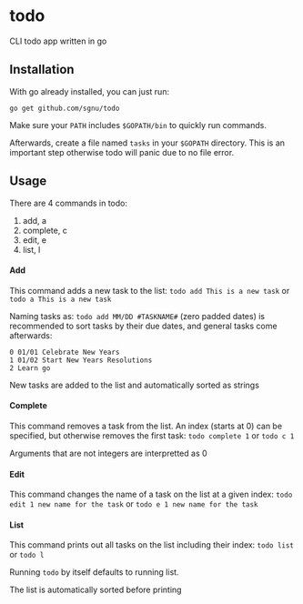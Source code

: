 # todo
CLI todo app written in go
## Installation
With go already installed, you can just run:

`go get github.com/sgnu/todo`

Make sure your `PATH` includes `$GOPATH/bin` to quickly run commands.

Afterwards, create a file named `tasks` in your `$GOPATH` directory. This is an important step otherwise todo will panic due to no file error.
## Usage
There are 4 commands in todo:

1.	add, a
2.	complete, c
3.	edit, e
4.	list, l

#### Add
This command adds a new task to the list:
`todo add This is a new task` or `todo a This is a new task`

Naming tasks as:
`todo add MM/DD #TASKNAME#`
 (zero padded dates) is recommended to sort tasks by their due dates, and general tasks come afterwards:
```
0 01/01 Celebrate New Years
1 01/02 Start New Years Resolutions
2 Learn go
```

New tasks are added to the list and automatically sorted as strings

#### Complete
This command removes a task from the list. An index (starts at 0) can be specified, but otherwise removes the first task:
`todo complete 1` or `todo c 1`

Arguments that are not integers are interpretted as 0

#### Edit
This command changes the name of a task on the list at a given index:
`todo edit 1 new name for the task` or `todo e 1 new name for the task`

#### List
This command prints out all tasks on the list including their index: `todo list` or `todo l`

Running `todo` by itself defaults to running list.

The list is automatically sorted before printing
